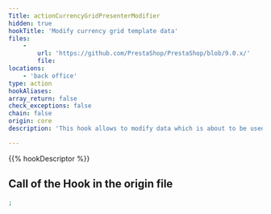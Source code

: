```yaml
---
Title: actionCurrencyGridPresenterModifier
hidden: true
hookTitle: 'Modify currency grid template data'
files:
    -
        url: 'https://github.com/PrestaShop/PrestaShop/blob/9.0.x/'
        file: 
locations:
    - 'back office'
type: action
hookAliases: 
array_return: false
check_exceptions: false
chain: false
origin: core
description: 'This hook allows to modify data which is about to be used in template for currency grid'

---
```


{{% hookDescriptor %}}

## Call of the Hook in the origin file

```php
;
```
